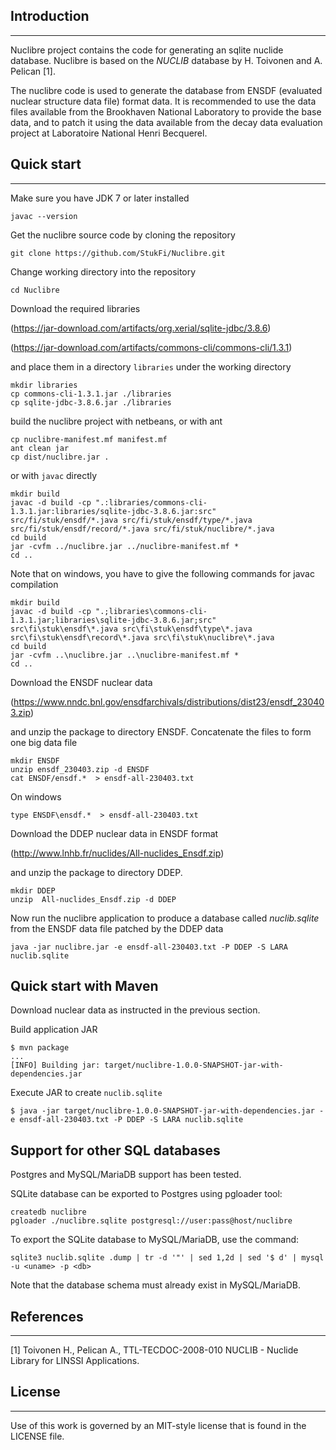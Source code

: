 ## Introduction
-----
Nuclibre project contains the code for generating an sqlite nuclide database. Nuclibre is based on the *NUCLIB* database by
H. Toivonen and A. Pelican [1].

The nuclibre code is used to generate the database from ENSDF (evaluated nuclear structure data file) format data. It is recommended to use the data files available from the Brookhaven National Laboratory to provide the base data, and to patch it using the data available from the decay data evaluation project at Laboratoire National Henri Becquerel.

## Quick start
-----
Make sure you have JDK 7  or later installed
```
javac --version
```

Get the nuclibre source code by cloning the repository
```
git clone https://github.com/StukFi/Nuclibre.git
```

Change working directory into the repository
```
cd Nuclibre
```

Download the required libraries

(https://jar-download.com/artifacts/org.xerial/sqlite-jdbc/3.8.6)

(https://jar-download.com/artifacts/commons-cli/commons-cli/1.3.1)

and place them in a directory `libraries` under the working directory
```
mkdir libraries
cp commons-cli-1.3.1.jar ./libraries
cp sqlite-jdbc-3.8.6.jar ./libraries
```

build the nuclibre project with netbeans, or with ant
```
cp nuclibre-manifest.mf manifest.mf
ant clean jar
cp dist/nuclibre.jar .
```

or with `javac` directly
```
mkdir build
javac -d build -cp ".:libraries/commons-cli-1.3.1.jar:libraries/sqlite-jdbc-3.8.6.jar:src" src/fi/stuk/ensdf/*.java src/fi/stuk/ensdf/type/*.java src/fi/stuk/ensdf/record/*.java src/fi/stuk/nuclibre/*.java
cd build
jar -cvfm ../nuclibre.jar ../nuclibre-manifest.mf *
cd ..
```

Note that on windows, you have to give the following commands for javac compilation
```
mkdir build
javac -d build -cp ".;libraries\commons-cli-1.3.1.jar;libraries\sqlite-jdbc-3.8.6.jar;src" src\fi\stuk\ensdf\*.java src\fi\stuk\ensdf\type\*.java src\fi\stuk\ensdf\record\*.java src\fi\stuk\nuclibre\*.java
cd build
jar -cvfm ..\nuclibre.jar ..\nuclibre-manifest.mf *
cd ..
```

Download the ENSDF nuclear data

(https://www.nndc.bnl.gov/ensdfarchivals/distributions/dist23/ensdf_230403.zip)

and unzip the package to directory ENSDF. Concatenate the files to form one big data file
```
mkdir ENSDF
unzip ensdf_230403.zip -d ENSDF
cat ENSDF/ensdf.*  > ensdf-all-230403.txt
```
On windows
```
type ENSDF\ensdf.*  > ensdf-all-230403.txt
```
Download the DDEP nuclear data in ENSDF format

(http://www.lnhb.fr/nuclides/All-nuclides_Ensdf.zip)

and unzip the package to directory DDEP.
```
mkdir DDEP
unzip  All-nuclides_Ensdf.zip -d DDEP
```

Now run the nuclibre application to produce a database called *nuclib.sqlite* from the ENSDF data file patched by the DDEP data
```
java -jar nuclibre.jar -e ensdf-all-230403.txt -P DDEP -S LARA nuclib.sqlite
```

## Quick start with Maven

Download nuclear data as instructed in the previous section.

Build application JAR

    $ mvn package
    ...
    [INFO] Building jar: target/nuclibre-1.0.0-SNAPSHOT-jar-with-dependencies.jar

Execute JAR to create ``nuclib.sqlite``

    $ java -jar target/nuclibre-1.0.0-SNAPSHOT-jar-with-dependencies.jar -e ensdf-all-230403.txt -P DDEP -S LARA nuclib.sqlite


## Support for other SQL databases

Postgres and MySQL/MariaDB support has been tested. 

SQLite database can be exported to Postgres using pgloader tool:
```
createdb nuclibre
pgloader ./nuclibre.sqlite postgresql://user:pass@host/nuclibre
```

To export the SQLite database to MySQL/MariaDB, use the command:
```
sqlite3 nuclib.sqlite .dump | tr -d '"' | sed 1,2d | sed '$ d' | mysql -u <uname> -p <db>
```
Note that the database schema must already exist in MySQL/MariaDB.


## References
-----
[1] Toivonen H., Pelican A., TTL-TECDOC-2008-010 NUCLIB - Nuclide Library for LINSSI Applications.

## License
-----
Use of this work is governed by an MIT-style license that is found in the LICENSE file.
